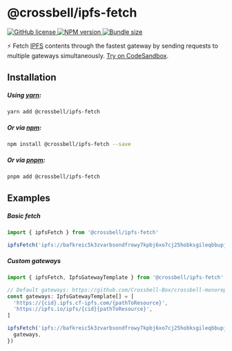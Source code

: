 # @crossbell/ipfs-fetch

<p align="left">
  <a href="https://github.com/Crossbell-Box/crossbell-monorepo/blob/main/LICENSE">
    <img src="https://img.shields.io/npm/l/@crossbell/ipfs-fetch?colorA=373737&colorB=0A70E9&style=flat" alt="GitHub license" />
  </a>
  <a href="https://www.npmjs.com/package/@crossbell/ipfs-fetch">
    <img src="https://img.shields.io/npm/v/@crossbell/ipfs-fetch?colorA=373737&colorB=0A70E9&style=flat" alt="NPM version" />
  </a>
  <a href="https://bundlephobia.com/result?p=@crossbell/ipfs-fetch">
    <img src="https://img.shields.io/bundlephobia/min/@crossbell/ipfs-fetch?label=bundle%20size&colorA=373737&colorB=0A70E9&style=flat" alt="Bundle size" />
  </a>
</p>

⚡ Fetch [IPFS](https://en.wikipedia.org/wiki/InterPlanetary_File_System) contents through the fastest gateway by sending requests to multiple gateways simultaneously.
<a href="https://codesandbox.io/embed/wonderful-matsumoto-jf2sjv?hidenavigation=1">Try on CodeSandbox</a>.

## Installation

##### Using [yarn](https://yarn.pm/@crossbell/ipfs-fetch):

```bash
yarn add @crossbell/ipfs-fetch
```

##### Or via [npm](https://www.npmjs.com/package/@crossbell/ipfs-fetch):

```bash
npm install @crossbell/ipfs-fetch --save
```

##### Or via [pnpm](https://pnpm.io):

```bash
pnpm add @crossbell/ipfs-fetch
```

## Examples

##### Basic fetch

```typescript
import { ipfsFetch } from '@crossbell/ipfs-fetch'

ipfsFetch('ipfs://bafkreic5k3zvarbsondfrowy7kpbj6xo7cj25hobksgileqbbupjvvmkoq')
```

##### Custom gateways

```typescript
import { ipfsFetch, IpfsGatewayTemplate } from '@crossbell/ipfs-fetch'

// Default gateways: https://github.com/Crossbell-Box/crossbell-monorepo/blob/main/packages/ipfs-fetch/src/constant.ts
const gateways: IpfsGatewayTemplate[] = [
  'https://{cid}.ipfs.cf-ipfs.com/{pathToResource}',
  'https://ipfs.io/ipfs/{cid}{pathToResource}',
]

ipfsFetch('ipfs://bafkreic5k3zvarbsondfrowy7kpbj6xo7cj25hobksgileqbbupjvvmkoq', {
  gateways,
})
```
